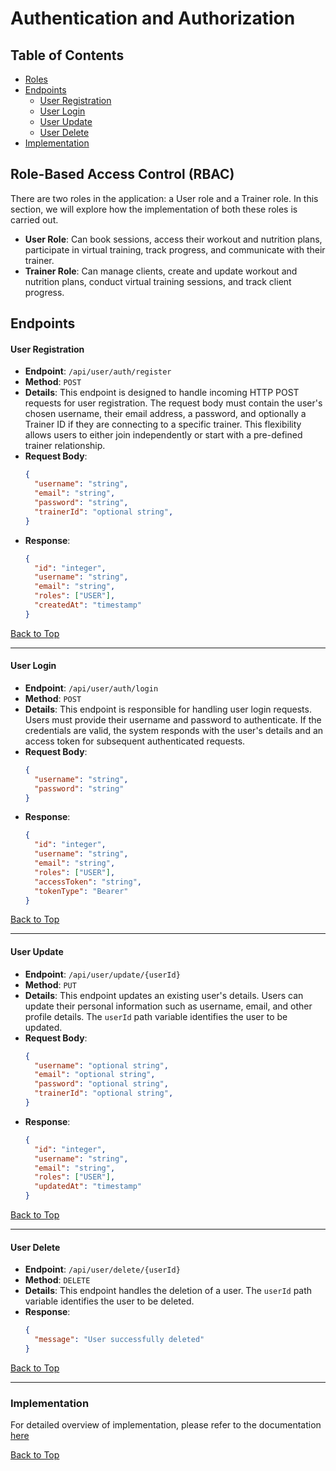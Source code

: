 <a name="top"></a>
# Authentication and Authorization

## Table of Contents

- [Roles](#role-based-access-control-rbac)
- [Endpoints](#endpoints)
  - [User Registration](#user-registration)
  - [User Login](#user-login)
  - [User Update](#user-update)
  - [User Delete](#user-delete)
- [Implementation](#implementation)




## Role-Based Access Control (RBAC)
There are two roles in the application: a User role and a Trainer role. In this section, we will explore how the implementation of both these roles is carried out.

- **User Role**: Can book sessions, access their workout and nutrition plans, participate in virtual training, track progress, and communicate with their trainer.
- **Trainer Role**: Can manage clients, create and update workout and nutrition plans, conduct virtual training sessions, and track client progress.

## Endpoints

#### User Registration
- **Endpoint**: `/api/user/auth/register`
- **Method**: `POST`
- **Details**: This endpoint is designed to handle incoming HTTP POST requests for user registration. The request body must contain the user's chosen username, their email address, a password, and optionally a Trainer ID if they are connecting to a specific trainer. This flexibility allows users to either join independently or start with a pre-defined trainer relationship.
- **Request Body**: 
  ```json
  {
    "username": "string",
    "email": "string",
    "password": "string",
    "trainerId": "optional string",
  }
  ```
- **Response**: 
  ```json
  {
    "id": "integer",
    "username": "string",
    "email": "string",
    "roles": ["USER"],
    "createdAt": "timestamp"
  }
  ```
[Back to Top](#top)

---

#### User Login
- **Endpoint**: `/api/user/auth/login`
- **Method**: `POST`
- **Details**: This endpoint is responsible for handling user login requests. Users must provide their username and password to authenticate. If the credentials are valid, the system responds with the user's details and an access token for subsequent authenticated requests.
- **Request Body**: 
  ```json
  {
    "username": "string",
    "password": "string"
  }
  ```
- **Response**: 
  ```json
  {
    "id": "integer",
    "username": "string",
    "email": "string",
    "roles": ["USER"],
    "accessToken": "string",
    "tokenType": "Bearer"
  }
  ```
[Back to Top](#top)

---

#### User Update
- **Endpoint**: `/api/user/update/{userId}`
- **Method**: `PUT`
- **Details**: This endpoint updates an existing user's details. Users can update their personal information such as username, email, and other profile details. The `userId` path variable identifies the user to be updated.
- **Request Body**: 
  ```json
  {
    "username": "optional string",
    "email": "optional string",
    "password": "optional string",
    "trainerId": "optional string",
  }
  ```
- **Response**: 
  ```json
  {
    "id": "integer",
    "username": "string",
    "email": "string",
    "roles": ["USER"],
    "updatedAt": "timestamp"
  }
  ```
[Back to Top](#top)

---

#### User Delete
- **Endpoint**: `/api/user/delete/{userId}`
- **Method**: `DELETE`
- **Details**: This endpoint handles the deletion of a user. The `userId` path variable identifies the user to be deleted.
- **Response**: 
  ```json
  {
    "message": "User successfully deleted"
  }
  ```
[Back to Top](#top)

---


### Implementation
For detailed overview of implementation, please refer to the documentation  [here](user_implementation.md)

[Back to Top](#top)